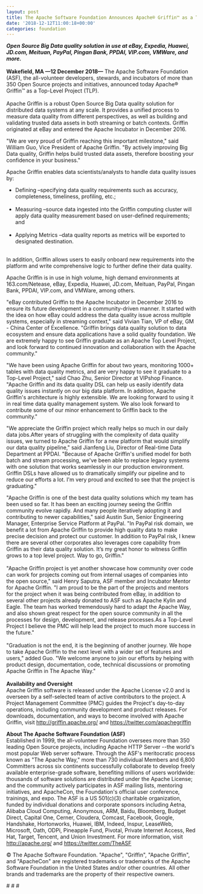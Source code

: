 ```yaml
---
layout: post
title: The Apache Software Foundation Announces Apache® Griffin™ as a Top-Level Project
date: '2018-12-12T11:00:18+00:00'
categories: foundation
---
```

<div><strong><em>Open Source Big Data quality solution in use at eBay, Expedia, Huawei, JD.com, Meituan, PayPal, Pingan Bank, PPDAI, VIP.com, VMWare, and more.</em></strong></div> 
  <div><strong><br /></strong></div> 
  <div><strong>Wakefield, MA —12&nbsp;December 2018—</strong> The Apache Software Foundation (ASF), the all-volunteer developers, stewards, and incubators of more than 350 Open Source projects and initiatives, announced today Apache® Griffin™ as a Top-Level Project (TLP).</div> 
  <div><br /></div> 
  <div>Apache Griffin is a robust Open Source Big Data quality solution for distributed data systems at any scale. It provides a unified process to measure data quality from different perspectives, as well as building and validating trusted data assets in both streaming or batch contexts. Griffin originated at eBay and entered the Apache Incubator in December 2016.</div> 
  <div> 
    <p>&quot;We are very proud of Griffin reaching this important milestone,&quot; said William Guo, Vice President of Apache Griffin. &quot;By actively improving Big Data quality, Griffin helps build trusted data assets, therefore boosting your confidence in your business.&quot;&nbsp;</p> 
  </div> 
  <div> </div> 
  <div>Apache Griffin enables data scientists/analysts to handle data quality issues by:</div> 
  <div> 
    <ul> 
      <li>Defining –specifying data quality requirements such as accuracy, completeness, timeliness, profiling, etc.;<br /><br /></li> 
      <li>Measuring –source data ingested into the Griffin computing cluster will apply data quality measurement based on user-defined requirements; and<br /><br /> </li> 
      <li>Applying Metrics –data quality reports as metrics will be exported to designated destination.<br /><br /></li> 
    </ul> 
  </div> 
  <div> </div> 
  <div> 
    <p>In addition, Griffin allows users to easily onboard new requirements into the platform and write comprehensive logic to further define their data quality.&nbsp;</p> 
  </div> 
  <div> </div> 
  <div> 
    <p>Apache Griffin is in use in high volume, high demand environments at 163.com/Netease, eBay, Expedia, Huawei, JD.com, Meituan, PayPal, Pingan Bank, PPDAI, VIP.com, and VMWare, among others.</p> 
  </div> 
  <div> </div> 
  <div> 
    <p>&quot;eBay contributed Griffin to the Apache Incubator in December 2016 to ensure its future development in a community-driven manner. It started with the idea on how eBay could address the data quality issue across multiple systems, especially in streaming context,&quot; said Vivian Tian, VP of eBay, GM - China Center of Excellence. &quot;Griffin brings data quality solution to data ecosystem and ensure data applications have a solid quality foundation. We are extremely happy to see Griffin graduate as an Apache Top Level Project, and look forward to continued innovation and collaboration with the Apache community.&quot;</p> 
    <p> </p> 
  </div> 
  <div> </div> 
  <div>&quot;We have been using Apache Griffin for about two years, monitoring 1000+ tables with data quality metrics, and are very happy to see it graduate to a Top-Level Project,&quot; said Chao Zhu, Senior Director at VIPshop Finance. &quot;Apache Griffin and its data quality DSL can help us easily identify data quality issues instantly on our big data platform. In addition, Apache Griffin's architecture is highly extensible. We are looking forward to using it in real time data quality management system. We also look forward to contribute some of our minor enhancement to Griffin back to the community.&quot;</div> 
  <div> </div> 
  <p>&quot;We appreciate the Griffin project which really helps so much in our daily data jobs.After years of struggling with the complexity of data quality issues, we turned to Apache Griffin for a new platform that would simplify our data quality pipeline,&quot; said Jianfeng Liu, Director of Real-time Data Department at PPDAI. &quot;Because of Apache Griffin's unified model for both batch and stream processing, we've been able to replace legacy systems with one solution that works seamlessly in our production environment. Griffin DSLs have allowed us to dramatically simplify our pipeline and to reduce our efforts a lot. I'm very proud and excited to see that the project is graduating.&quot;</p> 
  <div>&quot;Apache Griffin is one of the best data quality solutions which my team has been used so far. It has been an exciting journey seeing the Griffin community evolve rapidly. And many people iteratively adopting it and contributing to newer capabilities,&quot; said Austin Sun, Senior Engineering Manager, Enterprise Service Platform at PayPal. &quot;In PayPal risk domain, we benefit a lot from Apache Griffin to provide high quality data to make precise decision and protect our customer. In addition to PayPal risk, I knew there are several other corporates also leverages core capability from Griffin as their data quality solution. It’s my great honor to witness Griffin grows to a top level project. Way to go, Griffin.&quot;</div> 
  <div><br /></div> 
  <div>&quot;Apache Griffin project is yet another showcase how community over code can work for projects coming out from internal usages of companies into the open source,&quot; said Henry Saputra, ASF member and Incubator Mentor for Apache Griffin. &quot;I am proud to be the part of the projects and mentors for the project when it was being contributed from eBay, in addition to several other projects already donated to ASF such as Apache Kylin and Eagle. The team has worked tremendously hard to adapt the Apache Way, and also shown great respect for the open source community in all the processes for design, development, and release processes.As a Top-Level Project I believe the PMC will help lead the project to much more success in the future.&quot;</div> 
  <div><br /></div> 
  <div>&quot;Graduation is not the end, it is the beginning of another journey. We hope to take Apache Griffin to the next level with a wider set of features and users,&quot; added Guo. &quot;We welcome anyone to join our efforts by helping with product design, documentation, code, technical discussions or promoting Apache Griffin in The Apache Way.&quot;</div> 
  <div><br /></div> 
  <div><strong>Availability and Oversight</strong></div> 
  <div>Apache Griffin software is released under the Apache License v2.0 and is overseen by a self-selected team of active contributors to the project. A Project Management Committee (PMC) guides the Project's day-to-day operations, including community development and product releases. For downloads, documentation, and ways to become involved with Apache Griffin, visit <a href="http://griffin.apache.org/">http://griffin.apache.org/</a> and <a href="https://twitter.com/apachegriffin">https://twitter.com/apachegriffin</a> </div> 
  <div> 
    <p><strong>About The Apache Software Foundation (ASF)<br /></strong>Established in 1999, the all-volunteer Foundation oversees more than 350 leading Open Source projects, including Apache HTTP Server --the world's most popular Web server software. Through the ASF's meritocratic process known as &quot;The Apache Way,&quot; more than 730 individual Members and 6,800 Committers across six continents successfully collaborate to develop freely available enterprise-grade software, benefiting millions of users worldwide: thousands of software solutions are distributed under the Apache License; and the community actively participates in ASF mailing lists, mentoring initiatives, and ApacheCon, the Foundation's official user conference, trainings, and expo. The ASF is a US 501(c)(3) charitable organization, funded by individual donations and corporate sponsors including Aetna, Alibaba Cloud Computing, Anonymous, ARM, Baidu, Bloomberg, Budget Direct, Capital One, Cerner, Cloudera, Comcast, Facebook, Google, Handshake, Hortonworks, Huawei, IBM, Indeed, Inspur, LeaseWeb, Microsoft, Oath, ODPi, Pineapple Fund, Pivotal, Private Internet Access, Red Hat, Target, Tencent, and Union Investment. For more information, visit <a href="http://apache.org/">http://apache.org/</a> and <a href="https://twitter.com/TheASF">https://twitter.com/TheASF</a></p> 
  </div> 
  <div> 
    <p>© The Apache Software Foundation. &quot;Apache&quot;, &quot;Griffin&quot;, &quot;Apache Griffin&quot;, and &quot;ApacheCon&quot; are registered trademarks or trademarks of the Apache Software Foundation in the United States and/or other countries. All other brands and trademarks are the property of their respective owners.</p> 
  </div> 
  <div> </div> 
  <div># # #</div>
